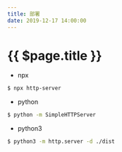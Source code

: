 ```yaml
---
title: 部署
date: 2019-12-17 14:00:00
---
```


# {{ $page.title }}

- npx
``` sh
$ npx http-server
```

- python
``` sh
$ python -m SimpleHTTPServer
```

- python3
``` sh
$ python3 -m http.server -d ./dist
```
